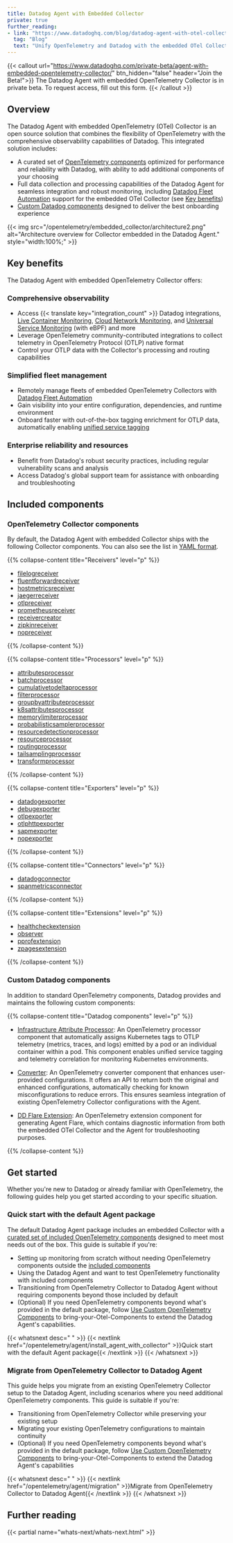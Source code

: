 ```yaml
---
title: Datadog Agent with Embedded Collector
private: true
further_reading:
- link: "https://www.datadoghq.com/blog/datadog-agent-with-otel-collector/"
  tag: "Blog"
  text: "Unify OpenTelemetry and Datadog with the embedded OTel Collector in the Agent"
---
```


{{< callout url="https://www.datadoghq.com/private-beta/agent-with-embedded-opentelemetry-collector/" btn_hidden="false" header="Join the Beta!">}}
  The Datadog Agent with embedded OpenTelemetry Collector is in private beta. To request access, fill out this form.
{{< /callout >}} 

## Overview

The Datadog Agent with embedded OpenTelemetry (OTel) Collector is an open source solution that combines the flexibility of OpenTelemetry with the comprehensive observability capabilities of Datadog. This integrated solution includes:

- A curated set of [OpenTelemetry components](#included-components) optimized for performance and reliability with Datadog, with ability to add additional components of your choosing
- Full data collection and processing capabilities of the Datadog Agent for seamless integration and robust monitoring, including [Datadog Fleet Automation][9] support for the embedded OTel Collector (see [Key benefits](#key-benefits))
- [Custom Datadog components](#custom-datadog-components) designed to deliver the best onboarding experience

{{< img src="/opentelemetry/embedded_collector/architecture2.png" alt="Architecture overview for Collector embedded in the Datadog Agent." style="width:100%;" >}}

## Key benefits

The Datadog Agent with embedded OpenTelemetry Collector offers:

### Comprehensive observability

- Access {{< translate key="integration_count" >}} Datadog integrations, [Live Container Monitoring][3], [Cloud Network Monitoring][7], and [Universal Service Monitoring][5] (with eBPF) and more
- Leverage OpenTelemetry community-contributed integrations to collect telemetry in OpenTelemetry Protocol (OTLP) native format
- Control your OTLP data with the Collector's processing and routing capabilities

### Simplified fleet management

- Remotely manage fleets of embedded OpenTelemetry Collectors with [Datadog Fleet Automation][9]
- Gain visibility into your entire configuration, dependencies, and runtime environment
- Onboard faster with out-of-the-box tagging enrichment for OTLP data, automatically enabling [unified service tagging][1]

### Enterprise reliability and resources

- Benefit from Datadog's robust security practices, including regular vulnerability scans and analysis
- Access Datadog's global support team for assistance with onboarding and troubleshooting

## Included components

### OpenTelemetry Collector components

By default, the Datadog Agent with embedded Collector ships with the following Collector components. You can also see the list in [YAML format][11].

{{% collapse-content title="Receivers" level="p" %}}

- [filelogreceiver][16]
- [fluentforwardreceiver][17]
- [hostmetricsreceiver][18]
- [jaegerreceiver][19]
- [otlpreceiver][20]
- [prometheusreceiver][21]
- [receivercreator][22]
- [zipkinreceiver][23]
- [nopreceiver][24]

{{% /collapse-content %}}

{{% collapse-content title="Processors" level="p" %}}

- [attributesprocessor][25]
- [batchprocessor][26]
- [cumulativetodeltaprocessor][27]
- [filterprocessor][28]
- [groupbyattributeprocessor][29]
- [k8sattributesprocessor][30]
- [memorylimiterprocessor][31]
- [probabilisticsamplerprocessor][32]
- [resourcedetectionprocessor][33]
- [resourceprocessor][34]
- [routingprocessor][35]
- [tailsamplingprocessor][36]
- [transformprocessor][37]

{{% /collapse-content %}}

{{% collapse-content title="Exporters" level="p" %}}

- [datadogexporter][38]
- [debugexporter][39]
- [otlpexporter][40]
- [otlphttpexporter][41]
- [sapmexporter][42]
- [nopexporter][43]

{{% /collapse-content %}}

{{% collapse-content title="Connectors" level="p" %}}

- [datadogconnector][44]
- [spanmetricsconnector][45]

{{% /collapse-content %}}

{{% collapse-content title="Extensions" level="p" %}}

- [healthcheckextension][46]
- [observer][47]
- [pprofextension][48]
- [zpagesextension][49]

{{% /collapse-content %}}

### Custom Datadog components

In addition to standard OpenTelemetry components, Datadog provides and maintains the following custom components:

{{% collapse-content title="Datadog components" level="p" %}}

- [Infrastructure Attribute Processor][50]: An OpenTelemetry processor component that automatically assigns Kubernetes tags to OTLP telemetry (metrics, traces, and logs) emitted by a pod or an individual container within a pod. This component enables unified service tagging and telemetry correlation for monitoring Kubernetes environments.

- [Converter][51]: An OpenTelemetry converter component that enhances user-provided configurations. It offers an API to return both the original and enhanced configurations, automatically checking for known misconfigurations to reduce errors. This ensures seamless integration of existing OpenTelemetry Collector configurations with the Agent.

- [DD Flare Extension][52]: An OpenTelemetry extension component for generating Agent Flare, which contains diagnostic information from both the embedded OTel Collector and the Agent for troubleshooting purposes.

{{% /collapse-content %}}

## Get started

Whether you're new to Datadog or already familiar with OpenTelemetry, the following guides help you get started according to your specific situation.

### Quick start with the default Agent package

The default Datadog Agent package includes an embedded Collector with a [curated set of included OpenTelemetry components](#included-components) designed to meet most needs out of the box. This guide is suitable if you're:

- Setting up monitoring from scratch without needing OpenTelemetry components outside the [included components](#included-components)
- Using the Datadog Agent and want to test OpenTelemetry functionality with included components
- Transitioning from OpenTelemetry Collector to Datadog Agent without requiring components beyond those included by default
- (Optional) If you need OpenTelemetry components beyond what's provided in the default package, follow [Use Custom OpenTelemetry Components][2] to bring-your-Otel-Components to extend the Datadog Agent's capabilities.

{{< whatsnext desc=" " >}}
    {{< nextlink href="/opentelemetry/agent/install_agent_with_collector" >}}Quick start with the default Agent package{{< /nextlink >}}
{{< /whatsnext >}}

### Migrate from OpenTelemetry Collector to Datadog Agent

This guide helps you migrate from an existing OpenTelemetry Collector setup to the Datadog Agent, including scenarios where you need additional OpenTelemetry components. This guide is suitable if you're:

- Transitioning from OpenTelemetry Collector while preserving your existing setup
- Migrating your existing OpenTelemetry configurations to maintain continuity
- (Optional) If you need OpenTelemetry components beyond what's provided in the default package, follow [Use Custom OpenTelemetry Components][2] to bring-your-Otel-Components to extend the Datadog Agent's capabilities

{{< whatsnext desc=" " >}}
    {{< nextlink href="/opentelemetry/agent/migration" >}}Migrate from OpenTelemetry Collector to Datadog Agent{{< /nextlink >}}
{{< /whatsnext >}}

## Further reading

{{< partial name="whats-next/whats-next.html" >}}

[1]: /getting_started/tagging/unified_service_tagging/
[2]: /opentelemetry/agent/agent_with_custom_components
[3]: /containers/
[4]: /sensitive_data_scanner/
[5]: /universal_service_monitoring/
[7]: /network_monitoring/cloud_network_monitoring/
[9]: /agent/fleet_automation/
[11]: https://github.com/DataDog/datadog-agent/blob/386130a34dde43035c814f9a9b08bc72eb20e476/comp/otelcol/collector-contrib/impl/manifest.yaml
[16]: https://github.com/open-telemetry/opentelemetry-collector-contrib/blob/main/receiver/filelogreceiver/README.md
[17]: https://github.com/open-telemetry/opentelemetry-collector-contrib/blob/main/receiver/fluentforwardreceiver/README.md
[18]: https://github.com/open-telemetry/opentelemetry-collector-contrib/blob/main/receiver/hostmetricsreceiver/README.md
[19]: https://github.com/open-telemetry/opentelemetry-collector-contrib/blob/main/receiver/jaegerreceiver/README.md
[20]: https://github.com/open-telemetry/opentelemetry-collector/blob/main/receiver/otlpreceiver/README.md
[21]: https://github.com/open-telemetry/opentelemetry-collector-contrib/blob/main/receiver/prometheusreceiver/README.md
[22]: https://github.com/open-telemetry/opentelemetry-collector-contrib/blob/main/receiver/receivercreator/README.md
[23]: https://github.com/open-telemetry/opentelemetry-collector-contrib/blob/main/receiver/zipkinreceiver/README.md
[24]: https://github.com/open-telemetry/opentelemetry-collector/tree/main/receiver/nopreceiver#readme
[25]: https://github.com/open-telemetry/opentelemetry-collector-contrib/blob/main/processor/attributesprocessor/README.md
[26]: https://github.com/open-telemetry/opentelemetry-collector/blob/main/processor/batchprocessor/README.md
[27]: https://github.com/open-telemetry/opentelemetry-collector-contrib/blob/main/processor/cumulativetodeltaprocessor/README.md
[28]: https://github.com/open-telemetry/opentelemetry-collector-contrib/blob/main/processor/filterprocessor/README.md
[29]: https://github.com/open-telemetry/opentelemetry-collector-contrib/blob/main/processor/groupbyattrsprocessor/README.md
[30]: https://github.com/open-telemetry/opentelemetry-collector-contrib/blob/main/processor/k8sattributesprocessor/README.md
[31]: https://github.com/open-telemetry/opentelemetry-collector/blob/main/processor/memorylimiterprocessor/README.md
[32]: https://github.com/open-telemetry/opentelemetry-collector-contrib/blob/main/processor/probabilisticsamplerprocessor/README.md
[33]: https://github.com/open-telemetry/opentelemetry-collector-contrib/blob/main/processor/resourcedetectionprocessor/README.md
[34]: https://github.com/open-telemetry/opentelemetry-collector-contrib/blob/main/processor/resourceprocessor/README.md
[35]: https://github.com/open-telemetry/opentelemetry-collector-contrib/tree/main/processor/routingprocessor
[36]: https://github.com/open-telemetry/opentelemetry-collector-contrib/blob/main/processor/tailsamplingprocessor/README.md
[37]: https://github.com/open-telemetry/opentelemetry-collector-contrib/blob/main/processor/transformprocessor/README.md
[38]: https://github.com/open-telemetry/opentelemetry-collector-contrib/blob/main/exporter/datadogexporter/README.md
[39]: https://github.com/open-telemetry/opentelemetry-collector/blob/main/exporter/debugexporter/README.md
[40]: https://github.com/open-telemetry/opentelemetry-collector/blob/main/exporter/otlpexporter/README.md
[41]: https://github.com/open-telemetry/opentelemetry-collector/blob/main/exporter/otlphttpexporter/README.md
[42]: https://github.com/open-telemetry/opentelemetry-collector-contrib/blob/main/exporter/sapmexporter/README.md
[43]: https://github.com/open-telemetry/opentelemetry-collector/blob/main/exporter/nopexporter/README.md
[44]: https://github.com/open-telemetry/opentelemetry-collector-contrib/blob/main/connector/datadogconnector/README.md
[45]: https://github.com/open-telemetry/opentelemetry-collector-contrib/blob/main/connector/spanmetricsconnector/README.md
[46]: https://github.com/open-telemetry/opentelemetry-collector-contrib/blob/main/extension/healthcheckextension/README.md
[47]: https://github.com/open-telemetry/opentelemetry-collector-contrib/blob/main/extension/observer/README.md
[48]: https://github.com/open-telemetry/opentelemetry-collector-contrib/blob/main/extension/pprofextension/README.md
[49]: https://github.com/open-telemetry/opentelemetry-collector/blob/main/extension/zpagesextension/README.md
[50]: https://github.com/DataDog/datadog-agent/tree/main/comp/otelcol/otlp/components/processor/infraattributesprocessor#readme
[51]: https://github.com/DataDog/datadog-agent/tree/main/comp/otelcol/converter#readme
[52]: https://github.com/DataDog/datadog-agent/tree/main/comp/otelcol/ddflareextension#readme
